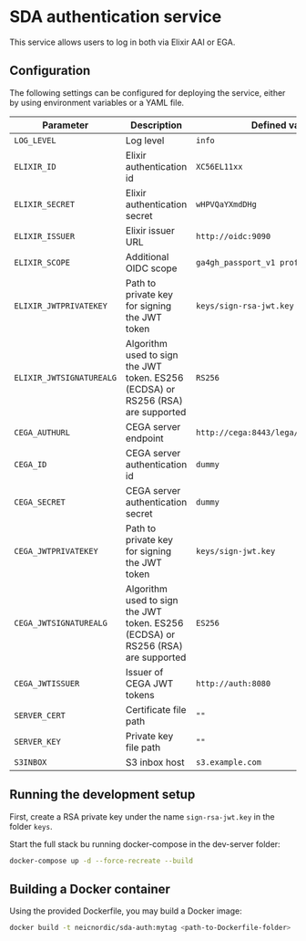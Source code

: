 # SDA authentication service

This service allows users to log in both via Elixir AAI or EGA.

## Configuration

The following settings can be configured for deploying the service, either by using environment variables or a YAML file.

Parameter | Description | Defined value
--------- | ----------- | -------
`LOG_LEVEL` | Log level | `info`
`ELIXIR_ID` | Elixir authentication id | `XC56EL11xx`
`ELIXIR_SECRET` | Elixir authentication secret | `wHPVQaYXmdDHg`
`ELIXIR_ISSUER` | Elixir issuer URL | `http://oidc:9090`
`ELIXIR_SCOPE` | Additional OIDC scope | `ga4gh_passport_v1 profile email`
`ELIXIR_JWTPRIVATEKEY` | Path to private key for signing the JWT token | `keys/sign-rsa-jwt.key`
`ELIXIR_JWTSIGNATUREALG` | Algorithm used to sign the JWT token. ES256 (ECDSA) or RS256 (RSA) are supported | `RS256`
`CEGA_AUTHURL` | CEGA server endpoint | `http://cega:8443/lega/v1/legas/users/`
`CEGA_ID` | CEGA server authentication id | `dummy`
`CEGA_SECRET` | CEGA server authentication secret | `dummy`
`CEGA_JWTPRIVATEKEY` | Path to private key for signing the JWT token | `keys/sign-jwt.key`
`CEGA_JWTSIGNATUREALG` | Algorithm used to sign the JWT token. ES256 (ECDSA) or RS256 (RSA) are supported | `ES256`
`CEGA_JWTISSUER` | Issuer of CEGA JWT tokens | `http://auth:8080`
`SERVER_CERT` | Certificate file path | `""`
`SERVER_KEY` | Private key file path | `""`
`S3INBOX` | S3 inbox host | `s3.example.com`

## Running the development setup

First, create a RSA private key under the name `sign-rsa-jwt.key` in the folder `keys`.

Start the full stack  bu running docker-compose in the dev-server folder:

```bash
docker-compose up -d --force-recreate --build
```

## Building a Docker container

Using the provided Dockerfile, you may build a Docker image:

```bash
docker build -t neicnordic/sda-auth:mytag <path-to-Dockerfile-folder>
```
